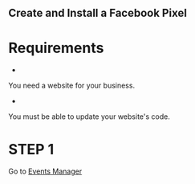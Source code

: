 ## Create and Install a Facebook Pixel

# Requirements


- 
You need a website for your business.

- 
You must be able to update your website's code.

# STEP 1

Go to  [Events Manager ](https://web.facebook.com/micro_site/url/?click_from_context_menu=true&country=NG&destination=https%3A%2F%2Ffacebook.com%2Fevents_manager&event_type=click&last_nav_impression_id=0tnLkKjzk8IBWbcNy&max_percent_page_viewed=62&max_viewport_height_px=697&max_viewport_width_px=1240&orig_http_referrer=https%3A%2F%2Fwww.google.com%2F&orig_request_uri=https%3A%2F%2Fweb.facebook.com%2Fbusiness%2Fhelp%2F952192354843755&primary_cmsid=952192354843755&primary_content_locale=en_GB&region=emea&scrolled=true&session_id=2tnSLM0FX70loYVgi&site=fb4b&extra_data[view_type]=v3_initial_view&extra_data[site_section]=help&extra_data[placement]=%2Fbusiness%2Fhelp%2F952192354843755) 

